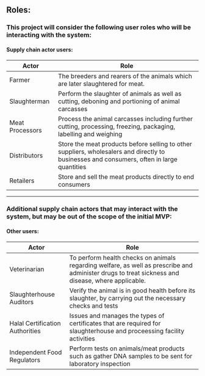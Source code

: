 ## Roles:
### This project will consider the following user roles who will be interacting with the system:

#### Supply chain actor users:

| Actor | Role  |
| ----- | ----- |
| Farmer| The breeders and rearers of the animals which are later slaughtered for meat. |
| Slaughterman | Perform the slaughter of animals as well as cutting, deboning and portioning of animal carcasses |
| Meat Processors | Process the animal carcasses including further cutting, processing, freezing, packaging, labelling and weighing |
| Distributors | Store the meat products before selling to other suppliers, wholesalers and directly to businesses and consumers, often in large quantities |
| Retailers | Store and sell the meat products directly to end consumers |

---
### Additional supply chain actors that may interact with the system, but may be out of the scope of the initial MVP:

#### Other users:
| Actor | Role |
| ----- | ----- |
| Veterinarian | To perform health checks on animals regarding welfare, as well as prescribe and administer drugs to treat sickness and disease, where applicable.
| Slaughterhouse Auditors | Verify the animal is in good health before its slaughter, by carrying out the necessary checks and tests |
| Halal Certification Authorities | Issues and manages the types of certificates that are required for slaughterhouse and proceessing facility activities |
| Independent Food Regulators | Perform tests on animals/meat products such as gather DNA samples to be sent for laboratory inspection |

